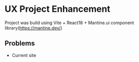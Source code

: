 # UX Project Enhancement 
Project was build using Vite + React18 + Mantine.ui component library(https://mantine.dev/)

## Problems
- Current site
